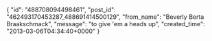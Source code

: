  {
   "id": "488708094498461",
   "post_id": "462493170453287_488691414500129",
   "from_name": "Beverly Berta Braakschmack",
   "message": "to give 'em a heads up",
   "created_time": "2013-03-06T04:34:40+0000"
 }

